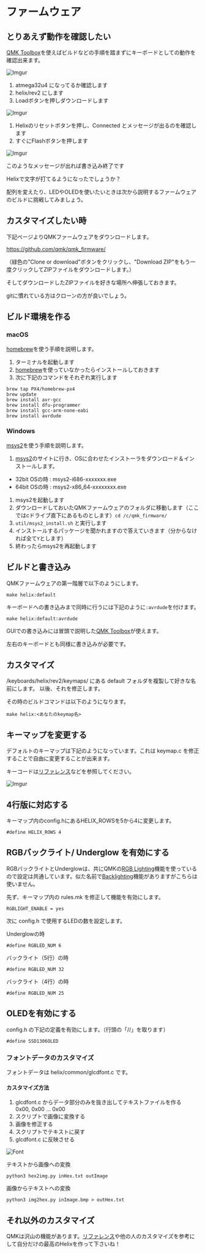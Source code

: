 # ファームウェア

## とりあえず動作を確認したい

[QMK Toolbox](https://github.com/qmk/qmk_toolbox/releases)を使えばビルドなどの手順を踏まずにキーボードとしての動作を確認出来ます。

![Imgur](https://i.imgur.com/MiVj7jo.png)

1. atmega32u4 になってるか確認します
2. helix/rev2 にします
3. Loadボタンを押しダウンロードします


![Imgur](https://i.imgur.com/hLygSgB.png)

1. Helixのリセットボタンを押し、Connected とメッセージが出るのを確認します
2. すぐにFlashボタンを押します

![Imgur](https://i.imgur.com/dH2Wser.png)

このようなメッセージが出れば書き込み終了です

Helixで文字が打てるようになったでしょうか？

配列を変えたり、LEDやOLEDを使いたいときは次から説明するファームウェアのビルドに挑戦してみましょう。

## カスタマイズしたい時
下記ページよりQMKファームウェアをダウンロードします。

https://github.com/qmk/qmk_firmware/

（緑色の"Clone or download"ボタンをクリックし、"Download ZIP"をもう一度クリックしてZIPファイルをダウンロードします。）

そしてダウンロードしたZIPファイルを好きな場所へ伸張しておきます。

gitに慣れている方はクローンの方が良いでしょう。

## ビルド環境を作る
### macOS
 [homebrew](https://brew.sh)を使う手順を説明します。
1. ターミナルを起動します
1. [homebrew](https://brew.sh)を使っていなかったらインストールしておきます
1. 次に下記のコマンドをそれぞれ実行します

```brew tap osx-cross/avr
brew tap PX4/homebrew-px4
brew update
brew install avr-gcc
brew install dfu-programmer
brew install gcc-arm-none-eabi
brew install avrdude
```

### Windows

[msys2](https://github.com/qmk/qmk_firmware/blob/master/docs/getting_started_build_tools.md)を使う手順を説明します。

1. [msys2](https://github.com/qmk/qmk_firmware/blob/master/docs/getting_started_build_tools.md)のサイトに行き、OSに合わせたインストーラをダウンロード＆インストールします。
  - 32bit OSの時 : msys2-i686-xxxxxxx.exe
  - 64bit OSの時 : msys2-x86_64-xxxxxxxx.exe
1. msys2を起動します
1. ダウンロードしておいたQMKファームウェアのフォルダに移動します（ここではcドライブ直下にあるものとします）`cd /c/qmk_firmware/`
1. `util/msys2_install.sh` と実行します
1. インストールするパッケージを聞かれますので答えていきます（分からなければ全て`Y`とします）
1. 終わったらmsys2を再起動します

## ビルドと書き込み

QMKファームウェアの第一階層で以下のようにします。

    make helix:default

キーボードへの書き込みまで同時に行うには下記のように`:avrdude`を付けます。

    make helix:default:avrdude

GUIでの書き込みには冒頭で説明した[QMK Toolbox](https://github.com/qmk/qmk_toolbox/releases)が使えます。

左右のキーボードとも同様に書き込みが必要です。

## カスタマイズ

/keyboards/helix/rev2/keymaps/ にある default フォルダを複製して好きな名前にします。
以後、それを修正します。

その時のビルドコマンドは以下のようになります。

    make helix:<あなたのkeymap名>

## キーマップを変更する

デフォルトのキーマップは下記のようになっています。これは
keymap.c
を修正することで自由に変更することが出来ます。

キーコードは[リファレンス](https://docs.qmk.fm/keycodes.html)などを参照してください。

![Imgur](https://i.imgur.com/YxZT1TL.png)

## 4行版に対応する

キーマップ内のconfig.hにあるHELIX_ROWSを5から4に変更します。

    #define HELIX_ROWS 4

## RGBバックライト/ Underglow を有効にする

RGBバックライトとUnderglowは、共にQMKの[RGB Lighting](https://docs.qmk.fm/feature_rgblight.html)機能を使っているので設定は共通しています。似た名前で[Backlighting](https://docs.qmk.fm/feature_backlight.html)機能がありますがこちらは使いません。

先ず、キーマップ内の rules.mk を修正して機能を有効にします。

    RGBLIGHT_ENABLE = yes
 
次に config.h で使用するLEDの数を設定します。

Underglowの時

    #define RGBLED_NUM 6

バックライト（5行）の時

    #define RGBLED_NUM 32

バックライト（4行）の時

    #define RGBLED_NUM 25


## OLEDを有効にする

config.h の下記の定義を有効にします。（行頭の「//」を取ります）

    #define SSD1306OLED


### フォントデータのカスタマイズ
フォントデータは helix/common/glcdfont.c です。


#### カスタマイズ方法
1. glcdfont.c からデータ部分のみを抜き出してテキストファイルを作る  
0x00, 0x00 ... 0x00
2. スクリプトで画像に変換する
3. 画像を修正する
4. スクリプトでテキストに戻す
5. glcdfont.c に反映させる



![Font](https://i.imgur.com/adJX6CX.png)

テキストから画像への変換

    python3 hex2img.py inHex.txt outImage

画像からテキストへの変換

    python3 img2hex.py inImage.bmp > outHex.txt





## それ以外のカスタマイズ

QMKは沢山の機能があります。[リファレンス](https://docs.qmk.fm)や他の人のカスタマイズを参考にして自分だけの最高のHelixを作って下さいね！
